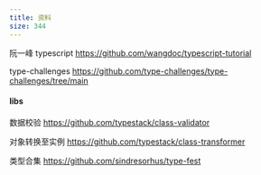```yaml
---
title: 资料
size: 344
---
```


阮一峰 typescript
https://github.com/wangdoc/typescript-tutorial

type-challenges
https://github.com/type-challenges/type-challenges/tree/main


#### libs

数据校验
https://github.com/typestack/class-validator

对象转换至实例
https://github.com/typestack/class-transformer

类型合集
https://github.com/sindresorhus/type-fest
